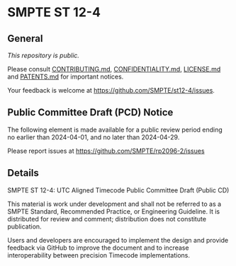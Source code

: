 # SMPTE ST 12-4

## General

_This repository is *public*._

Please consult [CONTRIBUTING.md](./CONTRIBUTING.md), [CONFIDENTIALITY.md](./CONFIDENTIALITY.md), [LICENSE.md](./LICENSE.md) and
[PATENTS.md](./PATENTS.md) for important notices.

Your feedback is welcome at https://github.com/SMPTE/st12-4/issues.

## Public Committee Draft (PCD) Notice

The following element is made available for a public review period ending no earlier than 2024-04-01, and no later than 2024-04-29.

Please report issues at https://github.com/SMPTE/rp2096-2/issues 

## Details

SMPTE ST 12-4: UTC Aligned Timecode Public Committee Draft (Public CD)

This material is work under development and shall not be referred to as a SMPTE Standard, Recommended Practice, or Engineering Guideline. It is distributed for review and comment; distribution does not constitute publication.

Users and developers are encouraged to implement the design and provide feedback via GitHub to improve the document and to increase interoperability between precision Timecode implementations.
